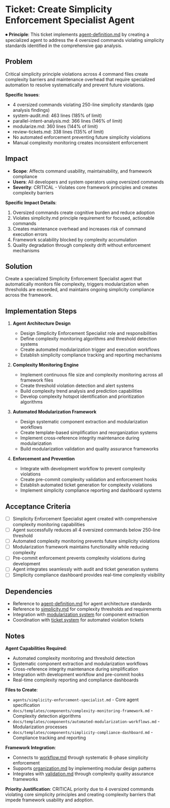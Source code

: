 
# Ticket: Create Simplicity Enforcement Specialist Agent

⏺ **Principle**: This ticket implements [agent-definition.md](../../../docs/agents-docs/agent-definition.md) by creating a specialized agent to address the 4 oversized commands violating simplicity standards identified in the comprehensive gap analysis.

## Problem

Critical simplicity principle violations across 4 command files create complexity barriers and maintenance overhead that require specialized automation to resolve systematically and prevent future violations.

**Specific Issues**:
- 4 oversized commands violating 250-line simplicity standards (gap analysis findings)
- system-audit.md: 463 lines (185% of limit)
- parallel-intent-analysis.md: 366 lines (146% of limit)  
- modularize.md: 360 lines (144% of limit)
- review-tickets.md: 338 lines (135% of limit)
- No automated enforcement preventing future simplicity violations
- Manual complexity monitoring creates inconsistent enforcement

## Impact

- **Scope**: Affects command usability, maintainability, and framework compliance
- **Users**: All developers and system operators using oversized commands
- **Severity**: CRITICAL - Violates core framework principles and creates complexity barriers

**Specific Impact Details**:
1. Oversized commands create cognitive burden and reduce adoption
2. Violates simplicity.md principle requirement for focused, actionable commands
3. Creates maintenance overhead and increases risk of command execution errors
4. Framework scalability blocked by complexity accumulation
5. Quality degradation through complexity drift without enforcement mechanisms

## Solution

Create a specialized Simplicity Enforcement Specialist agent that automatically monitors file complexity, triggers modularization when thresholds are exceeded, and maintains ongoing simplicity compliance across the framework.

## Implementation Steps

1. **Agent Architecture Design**
   - Design Simplicity Enforcement Specialist role and responsibilities
   - Define complexity monitoring algorithms and threshold detection systems
   - Create automated modularization trigger and execution workflows
   - Establish simplicity compliance tracking and reporting mechanisms

2. **Complexity Monitoring Engine**
   - Implement continuous file size and complexity monitoring across all framework files
   - Create threshold violation detection and alert systems
   - Build complexity trend analysis and prediction capabilities
   - Develop complexity hotspot identification and prioritization algorithms

3. **Automated Modularization Framework**
   - Design systematic component extraction and modularization workflows
   - Create template-based simplification and reorganization systems
   - Implement cross-reference integrity maintenance during modularization
   - Build modularization validation and quality assurance frameworks

4. **Enforcement and Prevention**
   - Integrate with development workflow to prevent complexity violations
   - Create pre-commit complexity validation and enforcement hooks
   - Establish automated ticket generation for complexity violations
   - Implement simplicity compliance reporting and dashboard systems

## Acceptance Criteria

- [ ] Simplicity Enforcement Specialist agent created with comprehensive complexity monitoring capabilities
- [ ] Agent successfully reduces all 4 oversized commands below 250-line threshold
- [ ] Automated complexity monitoring prevents future simplicity violations
- [ ] Modularization framework maintains functionality while reducing complexity
- [ ] Pre-commit enforcement prevents complexity violations during development
- [ ] Agent integrates seamlessly with audit and ticket generation systems
- [ ] Simplicity compliance dashboard provides real-time complexity visibility

## Dependencies

- Reference to [agent-definition.md](../../../docs/agents-docs/agent-definition.md) for agent architecture standards
- Reference to [simplicity.md](../../../docs/principles/simplicity.md) for complexity thresholds and requirements
- Integration with [modularization system](../../../commands/compositions/solutions/modularize.md) for component extraction
- Coordination with [ticket system](../../../commands/domains/management/commands/create-ticket.md) for automated violation tickets

## Notes

**Agent Capabilities Required**:
- Automated complexity monitoring and threshold detection
- Systematic component extraction and modularization workflows
- Cross-reference integrity maintenance during simplification
- Integration with development workflow and pre-commit hooks
- Real-time complexity reporting and compliance dashboards

**Files to Create**:
- `agents/simplicity-enforcement-specialist.md` - Core agent specification
- `docs/templates/components/complexity-monitoring-framework.md` - Complexity detection algorithms
- `docs/templates/components/automated-modularization-workflows.md` - Modularization processes
- `docs/templates/components/simplicity-compliance-dashboard.md` - Compliance tracking and reporting

**Framework Integration**:
- Connects to [workflow.md](../../../docs/principles/workflow.md) through systematic 8-phase simplicity enforcement
- Supports [organization.md](../../../docs/principles/organization.md) by implementing modular design patterns
- Integrates with [validation.md](../../../docs/principles/validation.md) through complexity quality assurance frameworks

**Priority Justification**:
CRITICAL priority due to 4 oversized commands violating core simplicity principles and creating complexity barriers that impede framework usability and adoption.
